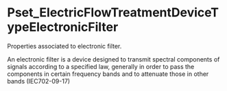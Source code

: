 # Pset_ElectricFlowTreatmentDeviceTypeElectronicFilter

Properties associated to electronic filter.
<!-- end of short definition -->

An electronic filter is a device designed to transmit spectral components of signals according to a specified law, generally in order to pass the components in certain frequency bands and to attenuate those in other bands (IEC702-09-17)
